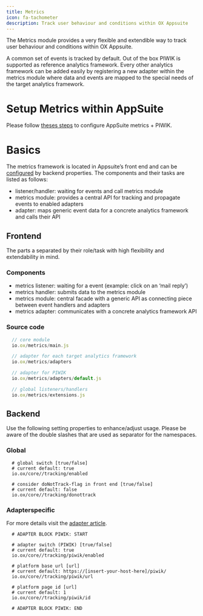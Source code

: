 ```yaml
---
title: Metrics
icon: fa-tachometer
description: Track user behaviour and conditions within OX Appsuite
---
```


The Metrics module provides a very flexible and extendible way to track user behaviour and conditions within OX Appsuite.

A common set of events is tracked by default. Out of the box PIWIK is supported as reference analytics framework. Every other analytics framework can be added easily by registering a new adapter within the metrics module where data and events are mapped to the special needs of the target analytics framework.

# Setup Metrics within AppSuite
Please follow [theses steps](TODO) to configure AppSuite metrics + PIWIK.

# Basics

The metrics framework is located in Appsuite’s front end and can be [configured](#backend) by backend properties. The components and their tasks are listed as follows:
 
  * listener/handler: waiting for events and call metrics module
  * metrics module: provides a central API for tracking and propagate events to enabled adapters
  * adapter: maps generic event data for a concrete analytics framework and calls their API


## Frontend

The parts a separated by their role/task with high flexibility and extendability in mind.

### Components

  - metrics listener: waiting for a event (example: click on an ‘mail reply’)
  - metrics handler: submits data to the metrics module
  - metrics module: central facade with a generic API as connecting piece between event handlers and adapters
  - metrics adapter: communicates with a concrete analytics framework API

### Source code

```javascript
  // core module
  io.ox/metrics/main.js

  // adapter for each target analytics framework
  io.ox/metrics/adapters

  // adapter for PIWIK
  io.ox/metrics/adapters/default.js

  // global listeners/handlers
  io.ox/metrics/extensions.js
```

## Backend 

Use the following setting properties to enhance/adjust usage. Please be aware of the double slashes that are used as separator for the namespaces.

### Global 

```
  # global switch [true/false]
  # current default: true
  io.ox/core//tracking/enabled
```

```
  # consider doNotTrack-flag in front end [true/false]
  # current default: false
  io.ox/core//tracking/donottrack
```

### Adapterspecific 

For more details visit the [adapter article](TODO).

```
  # ADAPTER BLOCK PIWIK: START 
 
  # adapter switch (PIWIK) [true/false]
  # current default: true
  io.ox/core//tracking/piwik/enabled

  # platform base url [url]
  # current default: https://[insert-your-host-here]/piwik/
  io.ox/core//tracking/piwik/url

  # platform page id [url]
  # current default: 1
  io.ox/core//tracking/piwik/id

  # ADAPTER BLOCK PIWIK: END 
```


